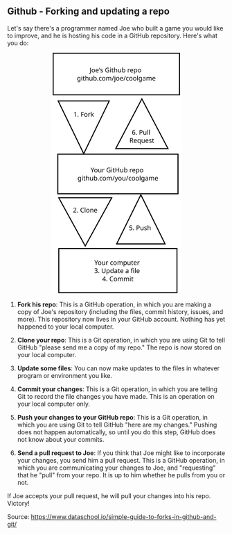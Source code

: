 ## Github - Forking and updating a repo

Let's say there's a programmer named Joe who built a game you would like to improve, and he is hosting his code in a GitHub repository. Here's what you do:

<div style="text-align:center"><img src="Linxi_diagram.svg" alt="drawing" width="300"/></div>

1.    **Fork his repo**: This is a GitHub operation, in which you are making a copy of Joe's repository (including the files, commit history, issues, and more). This repository now lives in your GitHub account. Nothing has yet happened to your local computer.

2.    **Clone your repo**: This is a Git operation, in which you are using Git to tell GitHub "please send me a copy of my repo." The repo is now stored on your local computer.

3.    **Update some files**: You can now make updates to the files in whatever program or environment you like.

4.    **Commit your changes**: This is a Git operation, in which you are telling Git to record the file changes you have made. This is an operation on your local computer only.

5.    **Push your changes to your GitHub repo**: This is a Git operation, in which you are using Git to tell GitHub "here are my changes." Pushing does not happen automatically, so until you do this step, GitHub does not know about your commits.

6.    **Send a pull request to Joe**: If you think that Joe might like to incorporate your changes, you send him a pull request. This is a GitHub operation, in which you are communicating your changes to Joe, and "requesting" that he "pull" from your repo. It is up to him whether he pulls from you or not.

  If Joe accepts your pull request, he will pull your changes into his repo. Victory!

Source: https://www.dataschool.io/simple-guide-to-forks-in-github-and-git/ 